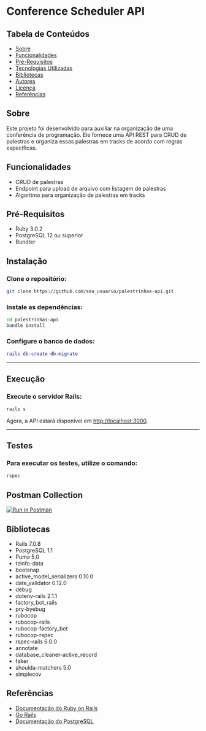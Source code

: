 # Conference Scheduler API

## Tabela de Conteúdos

- [Sobre](#sobre)
- [Funcionalidades](#funcionalidades)
- [Pré-Requisitos](#pré-requisitos)
- [Tecnologias Utilizadas](#tecnologias-utilizadas)
- [Bibliotecas](#bibliotecas)
- [Autores](#autores)
- [Licença](#licença)
- [Referências](#referências)

## Sobre

Este projeto foi desenvolvido para auxiliar na organização de uma conferência de programação. Ele fornece uma API REST para CRUD de palestras e organiza essas palestras em tracks de acordo com regras específicas.

## Funcionalidades

- CRUD de palestras
- Endpoint para upload de arquivo com listagem de palestras
- Algoritmo para organização de palestras em tracks

## Pré-Requisitos

- Ruby 3.0.2
- PostgreSQL 12 ou superior
- Bundler

## Instalação

### Clone o repositório:

```bash
git clone https://github.com/seu_usuario/palestrinhas-api.git
```

### Instale as dependências:

```bash
cd palestrinhas-api
bundle install
```

### Configure o banco de dados:

```lua
rails db:create db:migrate
```

---

## Execução

### Execute o servidor Rails:

```bash
rails s
```

Agora, a API estará disponível em [http://localhost:3000](http://localhost:3000).

---

## Testes

### Para executar os testes, utilize o comando:

```bash
rspec
```

## Postman Collection

[![Run in Postman](https://run.pstmn.io/button.svg)](https://god.gw.postman.com/run-collection/2668350-847ca4a5-7a5e-4935-beee-32b95cf59b3e?action=collection%2Ffork&source=rip_markdown&collection-url=entityId%3D2668350-847ca4a5-7a5e-4935-beee-32b95cf59b3e%26entityType%3Dcollection%26workspaceId%3Ddab0cd06-e883-4ad2-bb3f-a3ca761bc7d6)

## Bibliotecas

- Rails 7.0.8
- PostgreSQL 1.1
- Puma 5.0
- tzinfo-data
- bootsnap
- active_model_serializers 0.10.0
- date_validator 0.12.0
- debug
- dotenv-rails 2.1.1
- factory_bot_rails
- pry-byebug
- rubocop
- rubocop-rails
- rubocop-factory_bot
- rubocop-rspec
- rspec-rails 6.0.0
- annotate
- database_cleaner-active_record
- faker
- shoulda-matchers 5.0
- simplecov

## Referências

- [Documentação do Ruby on Rails](https://guides.rubyonrails.org/)
- [Go Rails](https://gorails.com/)
- [Documentação do PostgreSQL](https://www.postgresql.org/docs/)